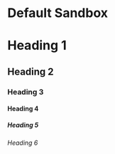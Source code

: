 # Default Sandbox 

# Heading 1
## Heading 2
### Heading 3
#### Heading 4
##### Heading 5
###### Heading 6